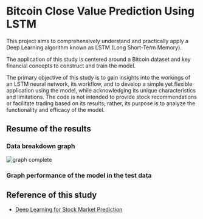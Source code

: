 # Bitcoin Close Value Prediction Using LSTM

This project aims to comprehensively understand and practically apply a Deep Learning algorithm known as LSTM (Long Short-Term Memory).

The application of this study is centered around a Bitcoin dataset and key financial concepts to construct and train the model.

The primary objective of this study is to gain insights into the workings of an LSTM neural network, its workflow, and to develop a simple yet flexible application using the model, while acknowledging its unique characteristics and limitations. The code is not intended to provide stock recommendations or facilitate trading based on its results; rather, its purpose is to analyze the functionality and efficacy of the model.

## Resume of the results
### Data breakdown graph
![graph complete](https://github.com/celiolucaslm/Bitcoin-Prediction-Using-LSTM/assets/95986657/a95f8316-5b9f-45bf-b2e1-3cb1b6973bee)

### Graph performance of the model in the test data

## Reference of this study

 - [Deep Learning for Stock Market Prediction](https://www.mdpi.com/1099-4300/22/8/840)


